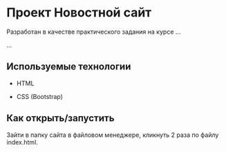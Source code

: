 # Проект Новостной сайт 

Разработан в качестве практического задания на курсе …

…

## Используемые технологии

* HTML

* CSS (Bootstrap)

## Как открыть/запустить

Зайти в папку сайта в файловом менеджере, кликнуть 2 раза по файлу index.html.